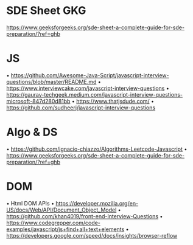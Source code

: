 # SDE Sheet GKG

https://www.geeksforgeeks.org/sde-sheet-a-complete-guide-for-sde-preparation/?ref=ghb

# JS

• https://github.com/Awesome-Java-Script/javascript-interview-questions/blob/master/README.md
• https://www.interviewcake.com/javascript-interview-questions
• https://gaurav-techgeek.medium.com/javascript-interview-questions-microsoft-847d280d81bb
• https://www.thatjsdude.com/
• https://github.com/sudheerj/javascript-interview-questions

# Algo & DS

• https://github.com/ignacio-chiazzo/Algorithms-Leetcode-Javascript
• https://www.geeksforgeeks.org/sde-sheet-a-complete-guide-for-sde-preparation/?ref=ghb

# DOM

• Html DOM APIs
• https://developer.mozilla.org/en-US/docs/Web/API/Document_Object_Model
• https://github.com/khan4019/front-end-Interview-Questions
• https://www.codegrepper.com/code-examples/javascript/js+find+all+text+elements
• https://developers.google.com/speed/docs/insights/browser-reflow
